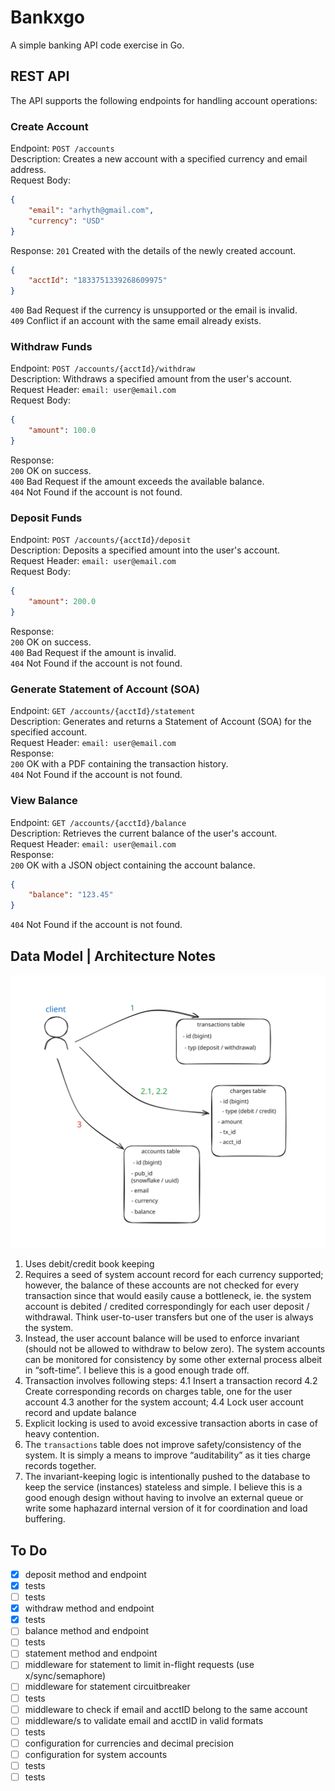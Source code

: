 # Bankxgo

A simple banking API code exercise in Go.

## REST API
The API supports the following endpoints for handling account operations:

### Create Account
Endpoint: `POST /accounts`  
Description: Creates a new account with a specified currency and email address.  
Request Body:  
```json
{
    "email": "arhyth@gmail.com",
    "currency": "USD"
}
```
Response:
`201` Created with the details of the newly created account.  
```json
{
    "acctId": "1833751339268609975"
}
```
`400` Bad Request if the currency is unsupported or the email is invalid.  
`409` Conflict if an account with the same email already exists.  

### Withdraw Funds
Endpoint: `POST /accounts/{acctId}/withdraw`  
Description: Withdraws a specified amount from the user's account.  
Request Header: `email: user@email.com`  
Request Body:  
```json
{
    "amount": 100.0
}
```
Response:  
`200` OK on success.  
`400` Bad Request if the amount exceeds the available balance.  
`404` Not Found if the account is not found.

### Deposit Funds
Endpoint: `POST /accounts/{acctId}/deposit`  
Description: Deposits a specified amount into the user's account.  
Request Header: `email: user@email.com`  
Request Body:  
```json
{
    "amount": 200.0
}
```
Response:  
`200` OK on success.  
`400` Bad Request if the amount is invalid.  
`404` Not Found if the account is not found.  

### Generate Statement of Account (SOA)
Endpoint: `GET /accounts/{acctId}/statement`  
Description: Generates and returns a Statement of Account (SOA) for the specified account.  
Request Header: `email: user@email.com`  
Response:  
`200` OK with a PDF containing the transaction history.  
`404` Not Found if the account is not found.  

### View Balance
Endpoint: `GET /accounts/{acctId}/balance`  
Description: Retrieves the current balance of the user's account.  
Request Header: `email: user@email.com`  
Response:  
`200` OK with a JSON object containing the account balance.  
```json
{
    "balance": "123.45"
}
```
`404` Not Found if the account is not found.


## Data Model | Architecture Notes
![data model](bankxgo_flow.svg)
1. Uses debit/credit book keeping
2. Requires a seed of system account record for each currency supported; however, the balance of these accounts are not checked for every transaction since that would easily cause a bottleneck, ie. the system account is debited / credited correspondingly for each user deposit / withdrawal. Think user-to-user transfers but one of the user is always the system.
3. Instead, the user account balance will be used to enforce invariant (should not be allowed to withdraw to below zero). The system accounts can be monitored for consistency by some other external process albeit in “soft-time”. I believe this is a good enough trade off.
4. Transaction involves following steps:
 4.1 Insert a transaction record
 4.2 Create corresponding records on charges table, one for the user account
 4.3 another for the system account;
 4.4 Lock user account record and update balance
5. Explicit locking is used to avoid excessive transaction aborts in case of heavy contention.
6. The `transactions` table does not improve safety/consistency of the system. It is simply a means to improve “auditability” as it ties charge records together. 
7. The invariant-keeping logic is intentionally pushed to the database to keep the service (instances) stateless and simple. I believe this is a good enough design without having to involve an external queue or write some haphazard internal version of it for coordination and load buffering.


## To Do
- [x] deposit method and endpoint  
- [x] tests  
- [ ] tests
- [x] withdraw method and endpoint  
- [x] tests  
- [ ] balance method and endpoint  
- [ ] tests  
- [ ] statement method and endpoint  
- [ ] middleware for statement to limit in-flight requests (use x/sync/semaphore)  
- [ ] middleware for statement circuitbreaker  
- [ ] tests  
- [ ] middleware to check if email and acctID belong to the same account  
- [ ] middleware/s to validate email and acctID in valid formats  
- [ ] tests  
- [ ] configuration for currencies and decimal precision  
- [ ] configuration for system accounts  
- [ ] tests  
- [ ] tests  
